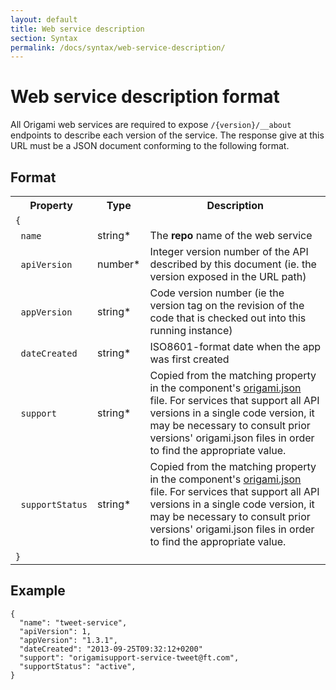 ```yaml
---
layout: default
title: Web service description
section: Syntax
permalink: /docs/syntax/web-service-description/
---
```


# Web service description format

All Origami web services are required to expose `/{version}/__about` endpoints to describe each version of the service.  The response give at this URL must be a JSON document conforming to the following format.

## Format

<table class="o-techdocs-table">
<tr>
	<th>Property</th>
	<th>Type</th>
	<th>Description</th>
</tr><tr>
	<td><code>{</code></td>
	<td></td>
	<td></td>
</tr><tr>
	<td>&nbsp;&nbsp;<code>name</code></td>
	<td>string*</td>
	<td>The <b>repo</b> name of the web service</td>
</tr><tr>
	<td>&nbsp;&nbsp;<code>apiVersion</code></td>
	<td>number*</td>
	<td>Integer version number of the API described by this document (ie. the version exposed in the URL path)</td>
</tr><tr>
	<td>&nbsp;&nbsp;<code>appVersion</code></td>
	<td>string*</td>
	<td>Code version number (ie the version tag on the revision of the code that is checked out into this running instance)</td>
</tr><tr>
	<td>&nbsp;&nbsp;<code>dateCreated</code></td>
	<td>string*</td>
	<td>ISO8601-format date when the app was first created</td>
</tr><tr>
	<td>&nbsp;&nbsp;<code>support</code></td>
	<td>string*</td>
	<td>Copied from the matching property in the component's <a href="{{site.baseurl}}/docs/syntax/origamijson">origami.json</a> file.  For services that support all API versions in a single code version, it may be necessary to consult prior versions' origami.json files in order to find the appropriate value.</td>
</tr><tr>
	<td>&nbsp;&nbsp;<code>supportStatus</code></td>
	<td>string*</td>
	<td>Copied from the matching property in the component's <a href="{{site.baseurl}}/docs/syntax/origamijson">origami.json</a> file.  For services that support all API versions in a single code version, it may be necessary to consult prior versions' origami.json files in order to find the appropriate value.</td>
</tr><tr>
	<td><code>}</code></td>
	<td></td>
	<td></td>
</tr>
</table>

## Example


	{
	  "name": "tweet-service",
	  "apiVersion": 1,
	  "appVersion": "1.3.1",
	  "dateCreated": "2013-09-25T09:32:12+0200"
	  "support": "origamisupport-service-tweet@ft.com",
	  "supportStatus": "active",
	}
